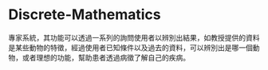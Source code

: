 # Discrete-Mathematics
專家系統，其功能可以透過一系列的詢問使用者以辨別出結果，如教授提供的資料是某些動物的特徵，經過使用者已知條件以及過去的資料，可以辨別出是哪一個動物，或者理想的功能，幫助患者透過病徵了解自己的疾病。
